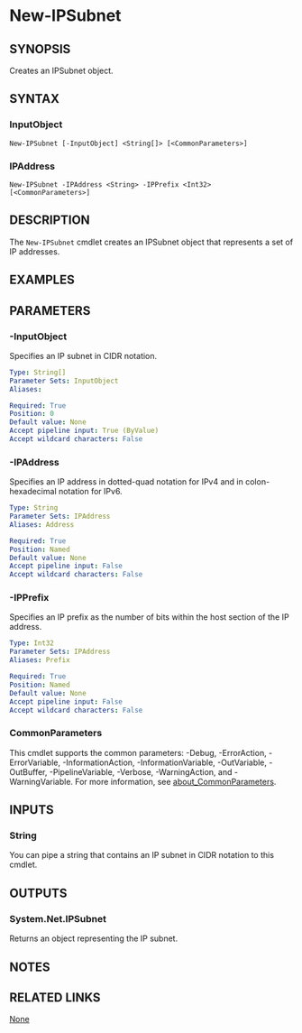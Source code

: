 ﻿---
external help file: PoshToolbox-help.xml
Module Name: PoshToolbox
online version: https://github.com/PoshAJ/PoshToolbox/blob/main/docs/New-IPSubnet.md
schema: 2.0.0
---

# New-IPSubnet

## SYNOPSIS
Creates an IPSubnet object.

## SYNTAX

### InputObject
```
New-IPSubnet [-InputObject] <String[]> [<CommonParameters>]
```

### IPAddress
```
New-IPSubnet -IPAddress <String> -IPPrefix <Int32> [<CommonParameters>]
```

## DESCRIPTION
The `New-IPSubnet` cmdlet creates an IPSubnet object that represents a set of IP addresses.

## EXAMPLES

## PARAMETERS

### -InputObject
Specifies an IP subnet in CIDR notation.

```yaml
Type: String[]
Parameter Sets: InputObject
Aliases:

Required: True
Position: 0
Default value: None
Accept pipeline input: True (ByValue)
Accept wildcard characters: False
```

### -IPAddress
Specifies an IP address in dotted-quad notation for IPv4 and in colon-hexadecimal notation for IPv6.

```yaml
Type: String
Parameter Sets: IPAddress
Aliases: Address

Required: True
Position: Named
Default value: None
Accept pipeline input: False
Accept wildcard characters: False
```

### -IPPrefix
Specifies an IP prefix as the number of bits within the host section of the IP address.

```yaml
Type: Int32
Parameter Sets: IPAddress
Aliases: Prefix

Required: True
Position: Named
Default value: None
Accept pipeline input: False
Accept wildcard characters: False
```

### CommonParameters
This cmdlet supports the common parameters: -Debug, -ErrorAction, -ErrorVariable, -InformationAction, -InformationVariable, -OutVariable, -OutBuffer, -PipelineVariable, -Verbose, -WarningAction, and -WarningVariable. For more information, see [about_CommonParameters](http://go.microsoft.com/fwlink/?LinkID=113216).

## INPUTS

### String
You can pipe a string that contains an IP subnet in CIDR notation to this cmdlet.

## OUTPUTS

### System.Net.IPSubnet
Returns an object representing the IP subnet.

## NOTES

## RELATED LINKS

[None]()
